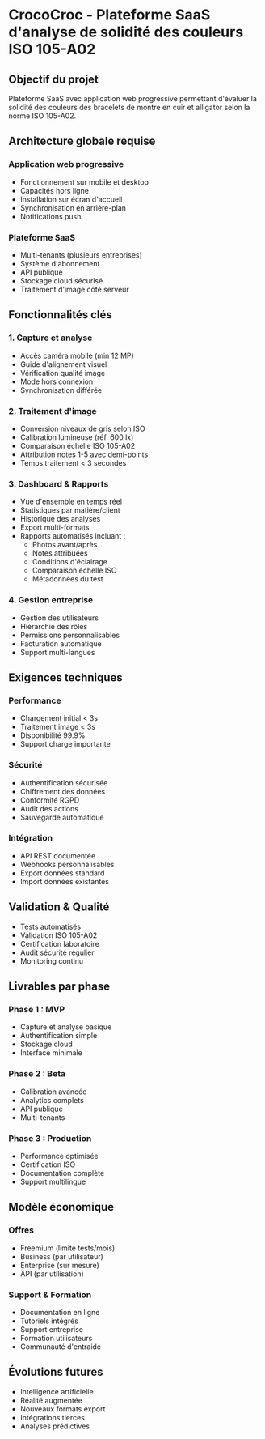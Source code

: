 # CrocoCroc - Plateforme SaaS d'analyse de solidité des couleurs ISO 105-A02

## Objectif du projet
Plateforme SaaS avec application web progressive permettant d'évaluer la solidité des couleurs des bracelets de montre en cuir et alligator selon la norme ISO 105-A02.

## Architecture globale requise

### Application web progressive
- Fonctionnement sur mobile et desktop
- Capacités hors ligne
- Installation sur écran d'accueil
- Synchronisation en arrière-plan
- Notifications push

### Plateforme SaaS
- Multi-tenants (plusieurs entreprises)
- Système d'abonnement
- API publique
- Stockage cloud sécurisé
- Traitement d'image côté serveur

## Fonctionnalités clés

### 1. Capture et analyse
- Accès caméra mobile (min 12 MP)
- Guide d'alignement visuel
- Vérification qualité image
- Mode hors connexion
- Synchronisation différée

### 2. Traitement d'image
- Conversion niveaux de gris selon ISO
- Calibration lumineuse (réf. 600 lx)
- Comparaison échelle ISO 105-A02
- Attribution notes 1-5 avec demi-points
- Temps traitement < 3 secondes

### 3. Dashboard & Rapports
- Vue d'ensemble en temps réel
- Statistiques par matière/client
- Historique des analyses
- Export multi-formats
- Rapports automatisés incluant :
  - Photos avant/après
  - Notes attribuées
  - Conditions d'éclairage
  - Comparaison échelle ISO
  - Métadonnées du test

### 4. Gestion entreprise
- Gestion des utilisateurs
- Hiérarchie des rôles
- Permissions personnalisables
- Facturation automatique
- Support multi-langues

## Exigences techniques

### Performance
- Chargement initial < 3s
- Traitement image < 3s
- Disponibilité 99.9%
- Support charge importante

### Sécurité
- Authentification sécurisée
- Chiffrement des données
- Conformité RGPD
- Audit des actions
- Sauvegarde automatique

### Intégration
- API REST documentée
- Webhooks personnalisables
- Export données standard
- Import données existantes

## Validation & Qualité
- Tests automatisés
- Validation ISO 105-A02
- Certification laboratoire
- Audit sécurité régulier
- Monitoring continu

## Livrables par phase

### Phase 1 : MVP
- Capture et analyse basique
- Authentification simple
- Stockage cloud
- Interface minimale

### Phase 2 : Beta
- Calibration avancée
- Analytics complets
- API publique
- Multi-tenants

### Phase 3 : Production
- Performance optimisée
- Certification ISO
- Documentation complète
- Support multilingue

## Modèle économique

### Offres
- Freemium (limite tests/mois)
- Business (par utilisateur)
- Enterprise (sur mesure)
- API (par utilisation)

### Support & Formation
- Documentation en ligne
- Tutoriels intégrés
- Support entreprise
- Formation utilisateurs
- Communauté d'entraide

## Évolutions futures
- Intelligence artificielle
- Réalité augmentée
- Nouveaux formats export
- Intégrations tierces
- Analyses prédictives
